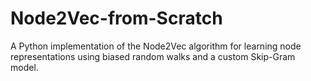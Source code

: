 # Node2Vec-from-Scratch
A Python implementation of the Node2Vec algorithm for learning node representations using biased random walks and a custom Skip-Gram model.
